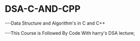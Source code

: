 # DSA-C-AND-CPP

---Data Structure and Algorithm's in C and C++

---This Course is Followed By Code With harry's DSA lecture;
